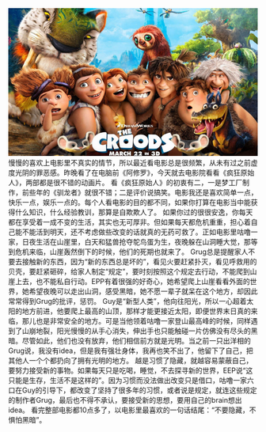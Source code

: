 <img src="/blog/images/fkysr.jpg" />
慢慢的喜欢上电影里不真实的情节，所以最近看电影总是很频繁，从未有过之前虚度光阴的罪恶感。昨晚看了在电脑前《阿修罗》，今天就去电影院看看《疯狂原始人》，两部都是很不错的动画片。
看《疯狂原始人》的初衷有二，一是梦工厂制作，前些年的《驯龙者》就很不错；二是评价说搞笑。电影我还是喜欢简单一点，快乐一点，娱乐一点的。每个人看电影的目的都不同，如果你打算在电影当中能获得什么知识，什么经验教训，那算是自欺欺人了。
如果你过的很很安逸，你每天都在享受着一成不变的生活，其实也无可厚非。但如果每天都危机重重，担心着自己能不能活到明天，还不考虑做些改变的话就真的无药可救了。正如电影里咕噜一家，日夜生活在山崖里，白天和猛兽抢夺鸵鸟蛋为生，夜晚躲在山洞睡大觉，那等到危机来临，山崖轰然倒下的时候，他们的死期也就来了。
Grug总是提醒家人不要去接触新的东西，因为“新的东西总是坏的”，看见火要赶紧扑灭，看见呼救用的贝壳，要赶紧砸碎，给家人制定“规定”，要时刻按照这个规定去行动，不能爬到山崖上去，也不能私自行动。EPP有着很强的好奇心，她希望爬上山崖看看外面的世界，她希望夜晚可以走出山洞，感受黑暗，她不愿一辈子就呆在这个地方，却因此常常得到Grug的批评，惩罚。
Guy是“新型人类”，他向往阳光，所以一心超着太阳的地方前进，他要爬上最高的山顶，那样才能更接近太阳，即便世界末日真的来临，那儿也是非常安全的地方。可是当他领着咕噜一家登山最高峰的时候，同样遇到了山崩地裂，阳光慢慢的从手心消失，伸出手也只能触碰一片仿佛没有尽头的黑暗。尽管如此，他们也没有放弃，他们相信前方就是光明。当之前一只出洋相的Grug说，我没有idea，但是我有强壮身体，我再也笑不出了，他留下了自己，把其他人一个个都扔向了拥有光明的地方。
越是习惯了隐藏，就越容易蒙蔽自己，要努力接受新的事物。如果每天只是吃喝，睡觉，不去探寻新的世界，EEP说“这只能是生存，生活不是这样的”。因为习惯而没法做出改变只是借口，咕噜一家六口在Guy的引导下，都改变了坚持了很多年的习惯，或者说是规定，就连这些规定的制作者Grug，最后也不得不承认，要接受新的思想，要用自己的brain想出idea。
看完整部电影都10点多了，以电影里最喜欢的一句话结尾：“不要隐藏，不惧怕黑暗”。
